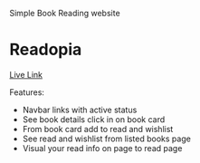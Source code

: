 Simple Book Reading website

# Readopia

[Live Link](https://b9a8-readopia.netlify.app/)

Features:
- Navbar links with active status
- See book details click in on book card
- From book card add to read and wishlist 
- See read and wishlist from listed books page
- Visual your read info on page to read page